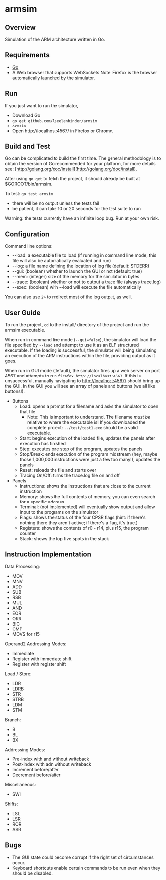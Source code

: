 armsim
======

Overview
--------

Simulation of the ARM architecture written in Go.

Requirements
------------

- [Go](http://www.golang.org/)
- A Web browser that supports WebSockets Note: Firefox is the browser
  automatically launched by the simulator.

Run
---

If you just want to run the simulator,

- Download Go
- `go get github.com/lseelenbinder/armsim`
- `armsim`
- Open http://localhost:4567/ in Firefox or Chrome.

Build and Test
-------------

Go can be complicated to build the first time. The general methodology is to
obtain the version of Go recommended for your platform, for more details see:
[http://golang.org/doc/install](http://golang.org/doc/install).

After using `go get` to fetch the project, it should already be built at
$GOROOT/bin/armsim.

To test: `go test armsim`
  - there will be no output unless the tests fail
  - be patient, it can take 10 or 20 seconds for the test suite to run

Warning: the tests currently have an infinite loop bug. Run at your own risk.

Configuration
-------------

Command line options:
- --load: a executable file to load (if running in command line mode, this file
  will also be automatically evaluated and run)
- --log: a file name defining the location of log file (default: STDERR)
- --gui: (boolean) whether to launch the GUI or not (default: true)
- --mem: (integer) size of the memory for the simulator in bytes
- --trace: (boolean) whether or not to output a trace file (always trace.log)
- --exec: (boolean) with --load will execute the file automatically

You can also use `2>` to redirect most of the log output, as well.

User Guide
---------

To run the project, `cd` to the install/ directory of the project and
run the armsim executable.

When run in command line mode (`--gui=false`), the simulator will load the file
specified by `--load` and attempt to use it as an ELF structured executable. If
the loading is successful, the simulator will being simulating an execution of
the ARM instructions within the file, providing output as it goes.

When run in GUI mode (default), the simulator fires up a web server on port 4567
and attempts to run `firefox http://localhost:4567`. If this is unsuccessful,
manually navigating to [http://localhost:4567/](http://localhost:4567/) should
bring up the GUI. In the GUI you will see an array of panels and buttons (we
all like buttons!).

- Buttons
  - Load: opens a prompt for a filename and asks the simulator to open that file
    - Note: This is important to understand. The filename *must be* relative to where the
    executable is! If you downloaded the complete project: `../test/test1.exe`
    should be a valid executable.
  - Start: begins execution of the loaded file, updates the panels after execution
    has finished
  - Step: executes one step of the program, updates the panels
  - Stop/Break: ends execution of the program midstream (hey, maybe those 1,000,000
    instructions were just a few too many!), updates the panels
  - Reset: reloads the file and starts over
  - Tracing On/Off: turns the trace.log file on and off
- Panels
  - Instructions: shows the instructions that are close to the current instruction
  - Memory: shows the full contents of memory, you can even search for a specific
    address
  - Terminal: (not implemented) will eventually show output and allow input to
    the programs on the simulator
  - Flags: shows the status of the four CPSR flags (hint: if there's nothing there
    they aren't active; if there's a flag, it's true.)
  - Registers: shows the contents of r0 - r14, plus r15, the program counter
  - Stack: shows the top five spots in the stack

Instruction Implementation
--------------------------

Data Processing:
- MOV
- MNV
- ADD
- SUB
- RSB
- MUL
- AND
- EOR
- ORR
- BIC
- CMP
- MOVS for r15

Operand2 Addressing Modes:
- Immediate
- Register with immediate shift
- Register with register shift

Load / Store:
- LDR
- LDRB
- STR
- STRB
- LDM
- STM

Branch:
- B
- BL
- BX

Addressing Modes:
- Pre-index with and without writeback
- Post-index with adn without writeback
- Increment before/after
- Decrement before/after

Miscellaneous:
- SWI

Shifts:
- LSL
- LSR
- ROR
- ASR

Bugs
----

- The GUI state could become corrupt if the right set of circumstances occur.
- Keyboard shortcuts enable certain commands to be run even when they should be
  disabled.
